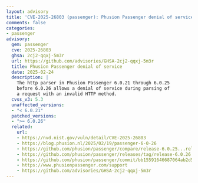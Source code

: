 ```yaml
---
layout: advisory
title: 'CVE-2025-26803 (passenger): Phusion Passenger denial of service'
comments: false
categories:
- passenger
advisory:
  gem: passenger
  cve: 2025-26803
  ghsa: 2cj2-qqxj-5m3r
  url: https://github.com/advisories/GHSA-2cj2-qqxj-5m3r
  title: Phusion Passenger denial of service
  date: 2025-02-24
  description: |
    The http parser in Phusion Passenger 6.0.21 through 6.0.25
    before 6.0.26 allows a denial of service during parsing of
    a request with an invalid HTTP method.
  cvss_v3: 5.3
  unaffected_versions:
  - "< 6.0.21"
  patched_versions:
  - ">= 6.0.26"
  related:
    url:
    - https://nvd.nist.gov/vuln/detail/CVE-2025-26803
    - https://blog.phusion.nl/2025/02/19/passenger-6-0-26
    - https://github.com/phusion/passenger/compare/release-6.0.25...release-6.0.26
    - https://github.com/phusion/passenger/releases/tag/release-6.0.26
    - https://github.com/phusion/passenger/commit/bb15591646687064ab2d578d5f9660b2a4168017
    - https://www.phusionpassenger.com/support
    - https://github.com/advisories/GHSA-2cj2-qqxj-5m3r
---
```

